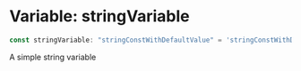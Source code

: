 # Variable: stringVariable

```ts
const stringVariable: "stringConstWithDefaultValue" = 'stringConstWithDefaultValue';
```

A simple string variable
